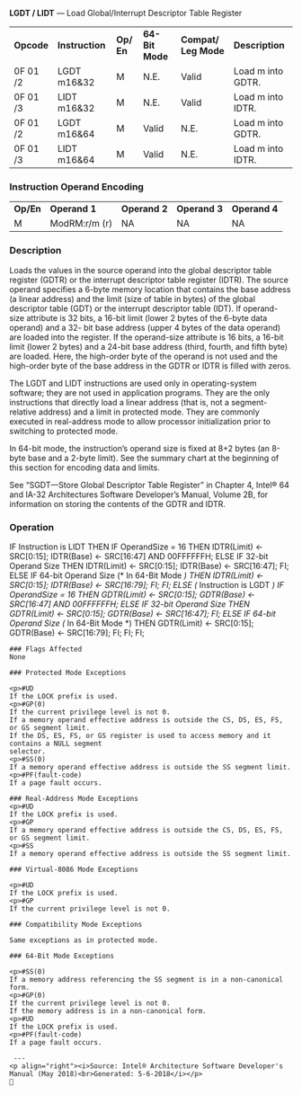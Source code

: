 <b>LGDT / LIDT</b> — Load Global/Interrupt Descriptor Table Register
<table>
	<tr>
		<td><b>Opcode</b></td>
		<td><b>Instruction</b></td>
		<td><b>Op/ En</b></td>
		<td><b>64-Bit Mode</b></td>
		<td><b>Compat/ Leg Mode</b></td>
		<td><b>Description</b></td>
	</tr>
	<tr>
		<td>0F 01 /2</td>
		<td>LGDT m16&32</td>
		<td>M</td>
		<td>N.E.</td>
		<td>Valid</td>
		<td>Load m into GDTR.</td>
	</tr>
	<tr>
		<td>0F 01 /3</td>
		<td>LIDT m16&32</td>
		<td>M</td>
		<td>N.E.</td>
		<td>Valid</td>
		<td>Load m into IDTR.</td>
	</tr>
	<tr>
		<td>0F 01 /2</td>
		<td>LGDT m16&64</td>
		<td>M</td>
		<td>Valid</td>
		<td>N.E.</td>
		<td>Load m into GDTR.</td>
	</tr>
	<tr>
		<td>0F 01 /3</td>
		<td>LIDT m16&64</td>
		<td>M</td>
		<td>Valid</td>
		<td>N.E.</td>
		<td>Load m into IDTR.</td>
	</tr>
</table>


### Instruction Operand Encoding
<table>
	<tr>
		<td><b>Op/En</b></td>
		<td><b>Operand 1</b></td>
		<td><b>Operand 2</b></td>
		<td><b>Operand 3</b></td>
		<td><b>Operand 4</b></td>
	</tr>
	<tr>
		<td>M</td>
		<td>ModRM:r/m (r)</td>
		<td>NA</td>
		<td>NA</td>
		<td>NA</td>
	</tr>
</table>


### Description
Loads the values in the source operand into the global descriptor table register (GDTR) or the interrupt descriptor
table register (IDTR). The source operand specifies a 6-byte memory location that contains the base address (a
linear address) and the limit (size of table in bytes) of the global descriptor table (GDT) or the interrupt descriptor
table (IDT). If operand-size attribute is 32 bits, a 16-bit limit (lower 2 bytes of the 6-byte data operand) and a 32-
bit base address (upper 4 bytes of the data operand) are loaded into the register. If the operand-size attribute
is 16 bits, a 16-bit limit (lower 2 bytes) and a 24-bit base address (third, fourth, and fifth byte) are loaded. Here,
the high-order byte of the operand is not used and the high-order byte of the base address in the GDTR or IDTR is
filled with zeros.

The LGDT and LIDT instructions are used only in operating-system software; they are not used in application
programs. They are the only instructions that directly load a linear address (that is, not a segment-relative
address) and a limit in protected mode. They are commonly executed in real-address mode to allow processor
initialization prior to switching to protected mode.

In 64-bit mode, the instruction’s operand size is fixed at 8+2 bytes (an 8-byte base and a 2-byte limit). See the
summary chart at the beginning of this section for encoding data and limits.

See “SGDT—Store Global Descriptor Table Register” in Chapter 4, Intel® 64 and IA-32 Architectures Software
Developer’s Manual, Volume 2B, for information on storing the contents of the GDTR and IDTR.

### Operation

IF Instruction is LIDT
    THEN
        IF OperandSize = 16
            THEN 
                IDTR(Limit) ← SRC[0:15];
                IDTR(Base) ← SRC[16:47] AND 00FFFFFFH; 
            ELSE IF 32-bit Operand Size
                THEN
                    IDTR(Limit) ← SRC[0:15];
                    IDTR(Base) ← SRC[16:47]; 
                FI;
            ELSE IF 64-bit Operand Size (* In 64-Bit Mode *)
                THEN
                    IDTR(Limit) ← SRC[0:15];
                    IDTR(Base) ← SRC[16:79]; 
                FI;
        FI;
    ELSE (* Instruction is LGDT *)
        IF OperandSize = 16
            THEN 
                GDTR(Limit) ← SRC[0:15];
                GDTR(Base) ← SRC[16:47] AND 00FFFFFFH; 
            ELSE IF 32-bit Operand Size
                THEN
                    GDTR(Limit) ← SRC[0:15];
                    GDTR(Base) ← SRC[16:47]; 
                FI;
            ELSE IF 64-bit Operand Size (* In 64-Bit Mode *)
                THEN
                    GDTR(Limit) ← SRC[0:15];
                    GDTR(Base) ← SRC[16:79]; 
                FI;
        FI; 
FI;
```
### Flags Affected
None

### Protected Mode Exceptions

<p>#UD
If the LOCK prefix is used.
<p>#GP(0)
If the current privilege level is not 0.
If a memory operand effective address is outside the CS, DS, ES, FS, or GS segment limit.
If the DS, ES, FS, or GS register is used to access memory and it contains a NULL segment
selector.
<p>#SS(0)
If a memory operand effective address is outside the SS segment limit.
<p>#PF(fault-code)
If a page fault occurs.

### Real-Address Mode Exceptions
<p>#UD
If the LOCK prefix is used.
<p>#GP
If a memory operand effective address is outside the CS, DS, ES, FS, or GS segment limit.
<p>#SS
If a memory operand effective address is outside the SS segment limit.

### Virtual-8086 Mode Exceptions

<p>#UD
If the LOCK prefix is used.
<p>#GP
If the current privilege level is not 0.

### Compatibility Mode Exceptions

Same exceptions as in protected mode.

### 64-Bit Mode Exceptions

<p>#SS(0)
If a memory address referencing the SS segment is in a non-canonical form.
<p>#GP(0)
If the current privilege level is not 0.
If the memory address is in a non-canonical form.
<p>#UD
If the LOCK prefix is used.
<p>#PF(fault-code)
If a page fault occurs.

 --- 
<p align="right"><i>Source: Intel® Architecture Software Developer's Manual (May 2018)<br>Generated: 5-6-2018</i></p>
